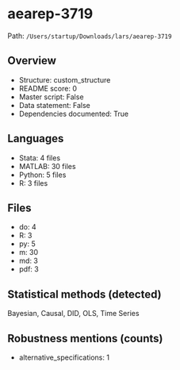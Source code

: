 # aearep-3719

Path: `/Users/startup/Downloads/lars/aearep-3719`

## Overview
- Structure: custom_structure
- README score: 0
- Master script: False
- Data statement: False
- Dependencies documented: True

## Languages
- Stata: 4 files
- MATLAB: 30 files
- Python: 5 files
- R: 3 files

## Files
- do: 4
- R: 3
- py: 5
- m: 30
- md: 3
- pdf: 3

## Statistical methods (detected)
Bayesian, Causal, DID, OLS, Time Series

## Robustness mentions (counts)
- alternative_specifications: 1
